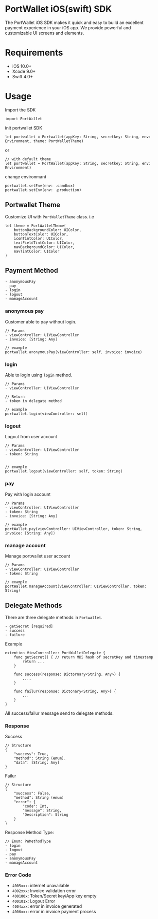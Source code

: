 # PortWallet iOS(swift) SDK

The PortWallet iOS SDK makes it quick and easy to build an excellent payment experience in your iOS app. We provide powerful and customizable UI screens and elements.

# Requirements
* iOS 10.0+
* Xcode 9.0+
* Swift 4.0+

# Usage

Import the SDK
```
import PortWallet
```
init portwallet SDK
```
let portwallet = Portwallet(appKey: String, secretkey: String, env: Environment, theme: PortWalletTheme)
```
or
```
// with default theme
let portwallet = PortWallet(appKey: String, secretkey: String, env: Environment)
```

change environmant
```
portwallet.setEnv(env: .sandbox)
portwallet.setEnv(env: .production)
```

## Portwallet Theme
Customize UI with `PortWalletTheme` class. i.e
```
let theme = PortWalletTheme(
    buttonBackgroundColor: UIColor,
    buttonTextColor: UIColor,
    iconTintColor: UIColor,
    textFieldTintColor: UIColor,
    navBackgroundColor: UIColor,
    navTintColor: UIColor
)
```

## Payment Method
```
- anonymousPay
- pay
- login
- logout
- manageAccount
```

### anonymous pay
Customer able to pay without login.
```
// Params
- viewController: UIViewController
- invoice: [String: Any]

// example
portwallet.anonymousPay(viewController: self, invoice: invoice)

```

### login
Able to login using `login` method.
```
// Params
- viewController: UIViewController

// Return
- token in delegate method

// example
portwallet.login(viewController: self)
```

### logout
Logout from user account
```
// Params
- viewController: UIViewController
- token: String


// example
portwallet.logout(viewController: self, token: String)
```

### pay
Pay with login account
```
// Params
- viewController: UIViewController
- token: String
- invoice: [String: Any]

// example
portWallet.pay(viewController: UIViewController, token: String, invoice: [String: Any])
```

### manage account
Manage portwallet user account
```
// Params
- viewController: UIViewController
- token: String

// example
portWallet.manageAccount(viewController: UIViewController, token: String)
```

## Delegate Methods
There are three delegate methods in `Portwallet`.
```
- getSecret [required]
- success
- failure
```

Example
```
extention ViewController: PortWalletDelegate {
    func getSecret() { // return MD5 hash of secretKey and timestamp
        return ...
    }

    func success(response: Dictornary<String, Any>) {
        ....
    }

    func failur(response: Dictonary<String, Any>) {
        ...
    }
}
```
All success/failur message send to delegate methods.
### Response
Success

```
// Structure
{
    "success": True,
    "method": String (enum),
    "data": [String: Any]
}
```

Failur
```
// Structure
{
    "success": False,
    "method": String (enum)
    "error": {
        "code": Int,
        "message": String,
        "Description": String
    }
}
```

Response Method Type:
```
// Enum: PWMethodType
- login
- logout
- pay
- anonymousPay
- manageAccount
```

### Error Code

- `4005xxx`: internet unavailable
- `4002xxx`: Invoice validation error
- `400100x`: Token/Secret key/App key empty
- `400101x`: Logout Error
- `4004xxx`: error in invoice generated
- `4006xxx`: error in invoice payment process
